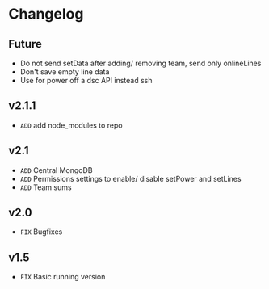# Changelog

## Future
- Do not send setData after adding/ removing team, send only onlineLines
- Don't save empty line data
- Use for power off a dsc API instead ssh

## v2.1.1
- `ADD` add node_modules to repo

## v2.1
- `ADD` Central MongoDB
- `ADD` Permissions settings to enable/ disable setPower and setLines
- `ADD` Team sums

## v2.0
- `FIX` Bugfixes

## v1.5
- `FIX` Basic running version
